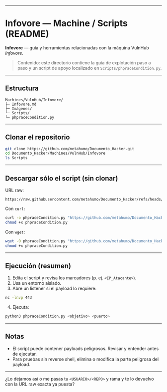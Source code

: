 
---

# Infovore — Machine / Scripts (README)

**Infovore** — guía y herramientas relacionadas con la máquina VulnHub *Infovore*.

> Contenido: este directorio contiene la guía de explotación paso a paso y un script de apoyo localizado en `Scripts/phpraceCondition.py`.  

---

## Estructura

```
Machines/VulnHub/Infovore/
├─ Infovore.md
├─ Imágenes/
└─ Scripts/
└─ phpraceCondition.py
````

---

## Clonar el repositorio
```bash
git clone https://github.com/metahumo/Documento_Hacker.git
cd Documento_Hacker/Machines/VulnHub/Infovore
ls Scripts
````

---

## Descargar sólo el script (sin clonar)


URL raw:

```
https://raw.githubusercontent.com/metahumo/Documento_Hacker/refs/heads/main/Machines/VulnHub/Infovore/Scripts/phpraceCondition.py
```

Con `curl`:

```bash
curl -o phpraceCondition.py "https://github.com/metahumo/Documento_Hacker/Machines/VulnHub/Infovore/Scripts/phpraceCondition.py"
chmod +x phpraceCondition.py
```

Con `wget`:

```bash
wget -O phpraceCondition.py "https://github.com/metahumo/Documento_Hacker/Machines/VulnHub/Infovore/Scripts/phpraceCondition.py"
chmod +x phpraceCondition.py
```

---

## Ejecución (resumen)

1. Edita el script y revisa los marcadores (p. ej. `<IP_Atacante>`).
2. Usa un entorno aislado.
3. Abre un listener si el payload lo requiere:

```bash
nc -lnvp 443
```

4. Ejecuta:

```bash
python3 phpraceCondition.py <objetivo> <puerto>
```

---

## Notas

* El script puede contener payloads peligrosos. Revisar y entender antes de ejecutar.
* Para pruebas sin reverse shell, elimina o modifica la parte peligrosa del payload.

---


¿Lo dejamos así o me pasas tu `<USUARIO>/<REPO>` y rama y te lo devuelvo con la URL raw exacta ya puesta?
```
